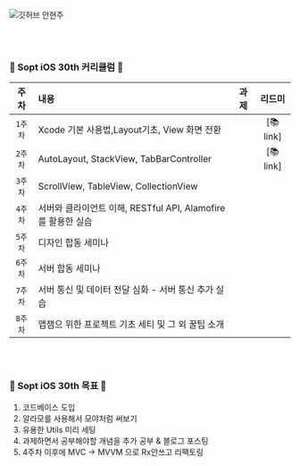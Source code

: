 ![깃허브 안현주](https://user-images.githubusercontent.com/61109660/160549577-e9818b83-dce3-4361-a8fb-20f0d967886a.png)

<br><br>
### 🍎 Sopt iOS 30th 커리큘럼 🍎

| 주차 | 내용 | 과제 | 리드미 |
|:------:|:------|:------:|:------:|
|`1주차`| Xcode 기본 사용법,Layout기초, View 화면 전환|  |[📚link] |
|`2주차`| AutoLayout, StackView, TabBarController |  | [📚link]|
|`3주차`| ScrollView, TableView, CollectionView |  |  |
|`4주차`| 서버와 클라이언트 이해, RESTful API, Alamofire를 활용한 실습 |  | |
|`5주차`| 디자인 합동 세미나 |  |  |
|`6주차`| 서버 합동 세미나 |  |  |
|`7주차`| 서버 통신 및 데이터 전달 심화 - 서버 통신 추가 실습 |  | |
|`8주차`| 앱잼으 위한 프로젝트 기초 세티 및 그 외 꿀팁 소개 |  | |


<br><br>
### 🍎 Sopt iOS 30th 목표 🍎
1. 코드베이스 도입
2. 알라모를 사용해서 모야처럼 써보기
3. 유용한 Utils 미리 세팅
4. 과제하면서 공부해야할 개념을 추가 공부 & 블로그 포스팅
5. 4주차 이후에 MVC -> MVVM 으로 Rx안쓰고 리팩토링

<br><br>
